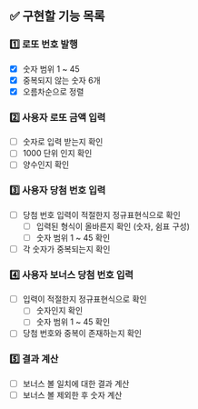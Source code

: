 ## ✅ 구현할 기능 목록
### 1️⃣ 로또 번호 발행
- [x] 숫자 범위 1 ~ 45
- [x] 중복되지 않는 숫자 6개
- [x] 오름차순으로 정렬

### 2️⃣ 사용자 로또 금액 입력
- [ ] 숫자로 입력 받는지 확인 
- [ ] 1000 단위 인지 확인
- [ ] 양수인지 확인 

### 3️⃣ 사용자 당첨 번호 입력  
- [ ] 당첨 번호 입력이 적절한지 정규표현식으로 확인
  - [ ] 입력된 형식이 올바른지 확인 (숫자, 쉼표 구성)
  - [ ] 숫자 범위 1 ~ 45 확인
- [ ] 각 숫자가 중복되는지 확인

### 4️⃣ 사용자 보너스 당첨 번호 입력
- [ ] 입력이 적절한지 정규표현식으로 확인
  - [ ] 숫자인지 확인
  - [ ] 숫자 범위 1 ~ 45 확인
- [ ] 당첨 번호와 중복이 존재하는지 확인 

### 5️⃣ 결과 계산
- [ ] 보너스 볼 일치에 대한 결과 계산
- [ ] 보너스 볼 제외한 후 숫자 계산
